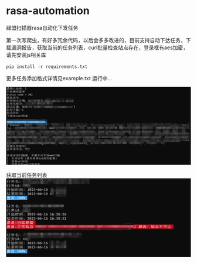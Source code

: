 # rasa-automation
绿盟扫描器rasa自动化下发任务  

第一次写爬虫，有好多冗余代码，以后会多多改进的，目前支持自动下达任务，下载漏洞报告，获取当前的任务列表，curl批量检查站点存在，登录框有aes加密，请先安装js相关库 

``` 
pip install -r requirements.txt
``` 

更多任务添加格式详情见example.txt
运行中...  

![image](https://github.com/Glunko/rasa-automation/blob/main/running.png)  
  
获取当前任务列表
![image](https://github.com/Glunko/rasa-automation/blob/main/running_getlist.png)
